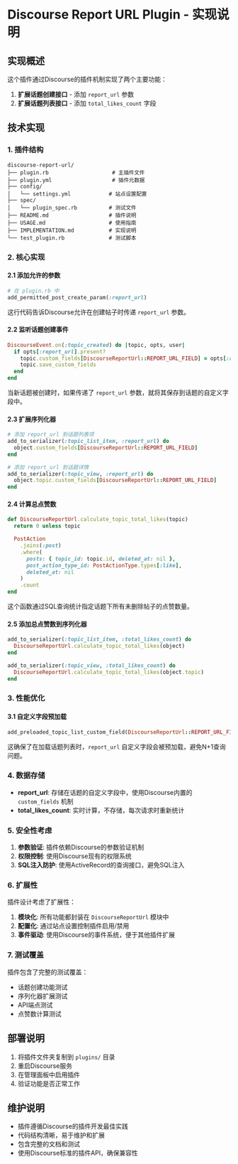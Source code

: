 # Discourse Report URL Plugin - 实现说明

## 实现概述

这个插件通过Discourse的插件机制实现了两个主要功能：

1. **扩展话题创建接口** - 添加 `report_url` 参数
2. **扩展话题列表接口** - 添加 `total_likes_count` 字段

## 技术实现

### 1. 插件结构

```
discourse-report-url/
├── plugin.rb                    # 主插件文件
├── plugin.yml                   # 插件元数据
├── config/
│   └── settings.yml            # 站点设置配置
├── spec/
│   └── plugin_spec.rb          # 测试文件
├── README.md                   # 插件说明
├── USAGE.md                    # 使用指南
├── IMPLEMENTATION.md           # 实现说明
└── test_plugin.rb              # 测试脚本
```

### 2. 核心实现

#### 2.1 添加允许的参数

```ruby
# 在 plugin.rb 中
add_permitted_post_create_param(:report_url)
```

这行代码告诉Discourse允许在创建帖子时传递 `report_url` 参数。

#### 2.2 监听话题创建事件

```ruby
DiscourseEvent.on(:topic_created) do |topic, opts, user|
  if opts[:report_url].present?
    topic.custom_fields[DiscourseReportUrl::REPORT_URL_FIELD] = opts[:report_url]
    topic.save_custom_fields
  end
end
```

当新话题被创建时，如果传递了 `report_url` 参数，就将其保存到话题的自定义字段中。

#### 2.3 扩展序列化器

```ruby
# 添加 report_url 到话题列表项
add_to_serializer(:topic_list_item, :report_url) do
  object.custom_fields[DiscourseReportUrl::REPORT_URL_FIELD]
end

# 添加 report_url 到话题详情
add_to_serializer(:topic_view, :report_url) do
  object.topic.custom_fields[DiscourseReportUrl::REPORT_URL_FIELD]
end
```

#### 2.4 计算总点赞数

```ruby
def DiscourseReportUrl.calculate_topic_total_likes(topic)
  return 0 unless topic

  PostAction
    .joins(:post)
    .where(
      posts: { topic_id: topic.id, deleted_at: nil },
      post_action_type_id: PostActionType.types[:like],
      deleted_at: nil
    )
    .count
end
```

这个函数通过SQL查询统计指定话题下所有未删除帖子的点赞数量。

#### 2.5 添加总点赞数到序列化器

```ruby
add_to_serializer(:topic_list_item, :total_likes_count) do
  DiscourseReportUrl.calculate_topic_total_likes(object)
end

add_to_serializer(:topic_view, :total_likes_count) do
  DiscourseReportUrl.calculate_topic_total_likes(object.topic)
end
```

### 3. 性能优化

#### 3.1 自定义字段预加载

```ruby
add_preloaded_topic_list_custom_field(DiscourseReportUrl::REPORT_URL_FIELD)
```

这确保了在加载话题列表时，`report_url` 自定义字段会被预加载，避免N+1查询问题。

### 4. 数据存储

- **report_url**: 存储在话题的自定义字段中，使用Discourse内置的 `custom_fields` 机制
- **total_likes_count**: 实时计算，不存储，每次请求时重新统计

### 5. 安全性考虑

1. **参数验证**: 插件依赖Discourse的参数验证机制
2. **权限控制**: 使用Discourse现有的权限系统
3. **SQL注入防护**: 使用ActiveRecord的查询接口，避免SQL注入

### 6. 扩展性

插件设计考虑了扩展性：

1. **模块化**: 所有功能都封装在 `DiscourseReportUrl` 模块中
2. **配置化**: 通过站点设置控制插件启用/禁用
3. **事件驱动**: 使用Discourse的事件系统，便于其他插件扩展

### 7. 测试覆盖

插件包含了完整的测试覆盖：

- 话题创建功能测试
- 序列化器扩展测试
- API端点测试
- 点赞数计算测试

## 部署说明

1. 将插件文件夹复制到 `plugins/` 目录
2. 重启Discourse服务
3. 在管理面板中启用插件
4. 验证功能是否正常工作

## 维护说明

- 插件遵循Discourse的插件开发最佳实践
- 代码结构清晰，易于维护和扩展
- 包含完整的文档和测试
- 使用Discourse标准的插件API，确保兼容性 